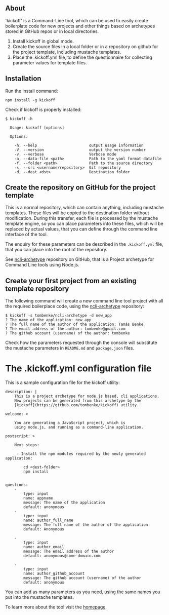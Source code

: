 ## About

'kickoff' is a Command-Line tool, which can be used to easily create boilerplate code for new projects and other things based on archetypes stored in GitHub repos or in local directories.

1. Install kickoff in global mode.
2. Create the source files in a local folder or in a repository on github
   for the project template, including mustache templates.
3. Place the .kickoff.yml file,
   to define the questionnaire for collecting parameter values for template files.

## Installation

Run the install command:

    npm install -g kickoff

Check if kickoff is properly installed:

    $ kickoff -h

      Usage: kickoff [options]

      Options:

        -h, --help                       output usage information
        -V, --version                    output the version number
        -v, --verbose                    Verbose mode
        -a, --data-file <path>           Path to the yaml format datafile
        -f, --folder <path>              Path to the source directory
        -s, --src <username/repository>  Git repository
        -d, --dest <dst>                 Destination folder


## Create the repository on GitHub for the project template

This is a normal repository, which can contain anything, including mustache templates.
These files will be copied to the destination folder without modification.
During this transfer, each file is processed by the mustache template engine, so you can place parameters into these files, which will be replaced by actual values, that you can define through the command line interface of the tool.

The enquiry for these parameters can be described in the `.kickoff.yml` file, that you can place into the root of the repository.

See [ncli-archetype](https://github.com/tombenke/ncli-archetype) repository on GitHub, that is a Project archetype for Command Line tools using Node.js.

## Create your first project from an existing template repository

The following command will create a new command line tool project with all the required boilerplace code, using the [ncli-archetype](https://github.com/tombenke/ncli-archetype) repository:

    $ kickoff -s tombenke/ncli-archetype -d new_app
    ? The name of the application: new_app
    ? The full name of the author of the application: Tamás Benke
    ? The email address of the author: tombenke@gmail.com
    ? The github account (username) of the author: tombenke

Check how the parameters requested through the console will substitute the mustache parameters in `README.md` and `package.json` files.

# The .kickoff.yml configuration file

This is a sample configuration file for the kickoff utility:

    description: |
        This is a project archetype for node.js based, cli applications.
        New projects can be generated from this archetype by the
        [kickoff](https://github.com/tombenke/kickoff) utility.

    welcome: >

        You are generating a JavaScript project, which is 
        using node.js, and running as a command-line application. 

    postscript: >

        Next steps:

         - Install the npm modules required by the newly generated application:

            cd <dest-folder>
            npm install


    questions:
        - 
            type: input
            name: appname
            message: The name of the application
            default: anonymous
        -
            type: input
            name: author_full_name
            message: The full name of the author of the application
            default: Anonymous

        -
            type: input
            name: author_email
            message: The email address of the author
            default: anonymous@some-domain.com

        -
            type: input
            name: author_github_account
            message: The github account (username) of the author
            default: anonymous

You can add as many parameters as you need, using the same names you put into the mustache templates.

To learn more about the tool visit the [homepage](http://tombenke.github.io/kickoff/).
